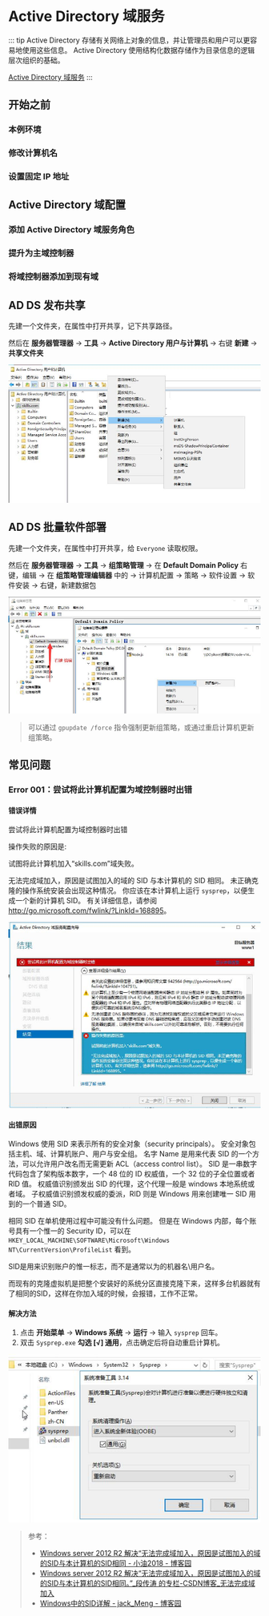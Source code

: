 # Active Directory 域服务

::: tip
Active Directory 存储有关网络上对象的信息，并让管理员和用户可以更容易地使用这些信息。
Active Directory 使用结构化数据存储作为目录信息的逻辑层次组织的基础。

[Active Directory 域服务](https://docs.microsoft.com/zh-cn/windows-server/identity/ad-ds/active-directory-domain-services)
:::

## 开始之前

### 本例环境

### 修改计算机名

### 设置固定 IP 地址

## Active Directory 域配置

### 添加 Active Directory 域服务角色

### 提升为主域控制器

### 将域控制器添加到现有域

## AD DS 发布共享

先建一个文件夹，在属性中打开共享，记下共享路径。

然后在 **服务器管理器** -> **工具** -> **Active Directory 用户与计算机** -> 右键 **新建** -> **共享文件夹**

![新建共享文件夹](./img/img-004.jpg)

## AD DS 批量软件部署

先建一个文件夹，在属性中打开共享，给 `Everyone` 读取权限。

然后在 **服务器管理器**
-> **工具**
-> **组策略管理**
-> 在 **Default Domain Policy** 右键，编辑
-> 在 **组策略管理编辑器** 中的
-> 计算机配置
-> 策略
-> 软件设置
-> 软件安装
-> 右键，新建数据包

![新建数据包](./img/img-003.jpg)

> 可以通过 `gpupdate /force` 指令强制更新组策略，或通过重启计算机更新组策略。

## 常见问题

### Error 001：尝试将此计算机配置为域控制器时出错

#### 错误详情

尝试将此计算机配置为域控制器时出错

操作失败的原因是:

试图将此计算机加入“skills.com”域失败。

无法完成域加入，原因是试图加入的域的 SID 与本计算机的 SID 相同。
未正确克隆的操作系统安装会出现这种情况。
你应该在本计算机上运行 `sysprep`，以便生成一个新的计算机 SID。
有关详细信息，请参阅 <http://go.microsoft.com/fwlink/?LinkId=168895>。

![尝试将此计算机配置为域控制器时出错_img-001.jpg](./img/E001/img-001.jpg)

#### 出错原因

Windows 使用 SID 来表示所有的安全对象（security principals）。
安全对象包括主机、域、计算机账户、用户与安全组。
名字 Name 是用来代表 SID 的一个方法，可以允许用户改名而无需更新 ACL（access control list）。
SID 是一串数字代码包含了架构版本数字，一个 48 位的 ID 权威值，一个 32 位的子全位置或者 RID 值。
权威值识别颁发出 SID 的代理，这个代理一般是 windows 本地系统或者域。
子权威值识别颁发权威的委派，RID 则是 Windows 用来创建唯一 SID 用到的一个普通 SID。

相同 SID 在单机使用过程中可能没有什么问题。
但是在 Windows 内部，每个账号具有一个惟一的 Security ID，可以在
`HKEY_LOCAL_MACHINE\SOFTWARE\Microsoft\Windows NT\CurrentVersion\ProfileList`
看到。

SID是用来识别账户的惟一标志，而不是通常以为的机器名\用户名。

而现有的克隆虚拟机是把整个安装好的系统分区直接克隆下来，这样多台机器就有了相同的SID，这样在你加入域的时候，会报错，工作不正常。

#### 解决方法

1. 点击 **开始菜单** -> **Windows 系统** -> **运行** -> 输入 `sysprep` 回车。
2. 双击 `Sysprep.exe` **勾选 [√] 通用**，点击确定后将自动重启计算机。

![系统准备工具](./img/E001/img-002.jpg)

> 参考：
> - [Windows server 2012 R2 解决“无法完成域加入，原因是试图加入的域的SID与本计算机的SID相同 - 小油2018 - 博客园](https://www.cnblogs.com/xiaoyou2018/p/10677437.html)
> - [Windows server 2012 R2 解决“无法完成域加入，原因是试图加入的域的SID与本计算机的SID相同。”_段传涛  的专栏-CSDN博客_无法完成域加入](https://blog.csdn.net/duanchuanttao/article/details/53467060)
> - [Windows中的SID详解 - jack_Meng - 博客园](https://www.cnblogs.com/mq0036/p/3518542.html)










<!--
为什么要使用域？假设你是公司的系统管理员，你们公司有一千台电脑。
如果你要为每台电脑设置登录帐户，设置权限(比如是否允许登录帐户安装软件)，那你要分别坐在这一千台电脑前工作。
如果你要做一些改变，你也要分别在这一千台电脑上修改。
相信没有哪个管理员想要用这种不吃不喝不睡觉的方式来工作，所以就应运而生了域的概念。
下面列出了域的几个主要概念：

# Active Directory 域配置

这里我使用windows server 2012 r2 搭建域服务器。
第一步：添加角色功能=>安装’Active Directory域服务’，接着一路下一步，安装完即可。
 注：（1）最好使用Administrator来安装，要不可能会因为没有目录权限而安装失败。
    （2） 加入域不能使用Home版的Windows操作系统（顾名思义它是给你在家用的，而你家里是不用搭建域的）。
    （3） 域控制器不能使用web edition server，因为它没有安装活动目录。
第二步：配置服务器的ip地址
第三步：开始配置域服务
第四步：创建域用户及在域下可以创建用户，组织单位，联系人等。
第五步：加入到域中
右键我的电脑=>属性=>高级系统设置=>计算机名页签=>计算机名或域更改，进入这个页面后，你的电脑应该属于一个工作组，这里隶属于我们选择域，并输入test.cn,完事点确定，不出意外肯定会报这个错误。

## Active Directory 域（Domain）

**AD的全称是Active Directory**：活动目录
**域（Domain）**:
1)域是Windows网络中独立运行的单位，域之间相互访问则需要建立信任关系(即Trust Relation)。信任关系是连接在域与域之间的桥梁。当一个域与其他域建立了信任关系后
2)两个域之间不但可以按需要相互进行管理，还可以跨网分配文件和打印机等设备资源，使不同的域之间实现网络资源的共享与管理，以及相互通信和数据传输

## Active Directory 域控制器（DC）

域控制器就是一台服务器，负责每一台联入网络的电脑和用户的验证工作。

## Active Directory 组（group）

组主要用于权限设置，组可以包含用户、计算机、本地服务器上的共享资源、单个域、域目录树或目录林。
组在AD中可以理解为权限目录，它指定了用户在AD中所具有的一些属性，也可以理解为权限的集合。
 组织单元是域中包含的一类目录对象如用户、计算机和组、文件与打印机等资源。是一个容器。组织单元还具有分层结构可用来建立域的分层结构模型，进而可使用户把网络所需的域的数量减至最小（这点应该很好理解了吧，组织单元的分层肯定要比森林方便管理吧^_^）。组织单元具有继承性，子单元能够继承父单元的acl。同时域管理员可授予用户对域中所有组织单位或单个组织单位的管理权限。就像一个公司的各个部门的主管，权力平均化能更有效的管理

## Active Directory 组织单元（OU）

组织单元是域中包含的一类目录对象如用户、计算机和组、文件与打印机等资源，是一个容器，可以在OU上部署组策略

## Active Directory 用户名服务器名（CN）

Active Directory用户账户bai用于验证用户身份，指派用户的访问权限。用户必须使用用户账户登录到特定的计算机和域。登录到网络的每个用户应有自己的惟一账户和密码。用户账户也可用作某些应用程序的服务账户。
在域控制器上建立的是域用户账户，账户数据存储在AD中，用来登录域、访问域内的资源。非域控制器的计算机上还有本地账户。本地账户数据存储在本机中，不会发布到AD中，只能用来登录账户所在计算机，访问该计算机上的资源。本地账户主要用于工作组环境，对于加入域的计算机来说，一般不再建立和管理本地账户，除非要以本地账户登录。
-->